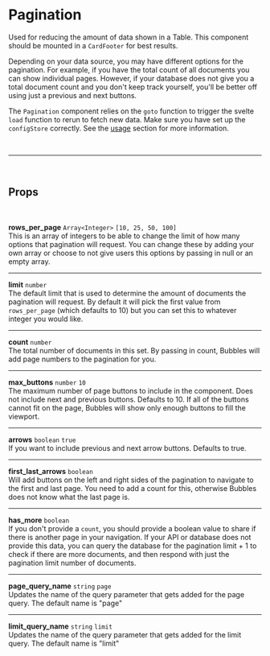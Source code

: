 # Pagination

Used for reducing the amount of data shown in a Table. This component should be mounted in a `CardFooter` for best results.

Depending on your data source, you may have different options for the pagination. For example, if you have the total count of all documents you can show individual pages. However, if your database does not give you a total document count and you don't keep track yourself, you'll be better off using just a previous and next buttons.

The `Pagination` component relies on the `goto` function to trigger the svelte `load` function to rerun to fetch new data. Make sure you have set up the `configStore` correctly. See the [usage](/usage) section for more information.

<br>

---

<br>

## Props

<br>

**rows_per_page** `Array<Integer>` <code class="blue">[10, 25, 50, 100]</code><br>
This is an array of integers to be able to change the limit of how many options that pagination will request. You can change these by adding your own array or choose to not give users this options by passing in null or an empty array.

---

**limit** `number` <br>
The default limit that is used to determine the amount of documents the pagination will request. By default it will pick the first value from `rows_per_page` (which defaults to 10) but you can set this to whatever integer you would like.

---

**count** `number` <br>
The total number of documents in this set. By passing in count, Bubbles will add page numbers to the pagination for you.

---

**max_buttons** `number` <code class="blue">10</code> <br>
The maximum number of page buttons to include in the component. Does not include next and previous buttons. Defaults to 10. If all of the buttons cannot fit on the page, Bubbles will show only enough buttons to fill the viewport.

---

**arrows** `boolean` <code class="blue">true</code> <br>
If you want to include previous and next arrow buttons. Defaults to true.

---

**first_last_arrows** `boolean` <br>
Will add buttons on the left and right sides of the pagination to navigate to the first and last page. You need to add a count for this, otherwise Bubbles does not know what the last page is.

---

**has_more** `boolean` <br>
If you don't provide a `count`, you should provide a boolean value to share if there is another page in your navigation. If your API or database does not provide this data, you can query the database for the pagination limit + 1 to check if there are more documents, and then respond with just the pagination limit number of documents.

---

**page_query_name** `string` <code class="blue">page</code> <br>
Updates the name of the query parameter that gets added for the page query. The default name is "page"

---

**limit_query_name** `string` <code class="blue">limit</code> <br>
Updates the name of the query parameter that gets added for the limit query. The default name is "limit"
